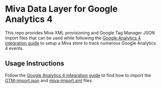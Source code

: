 # Miva Data Layer for Google Analytics 4

This repo provides Miva XML provisioning and Google Tag Manager JSON import files that can be used while following the [Google Analytics 4 integration guide](https://docs.miva.com/miva10/reference-guide/google-analytics-4) to setup a Miva store to track numerous Google Analytics 4 events.

## Usage Instructions

Follow the [Google Analytics 4 integration guide](https://docs.miva.com/miva10/reference-guide/google-analytics-4) to find how to import the [GTM-import.json](install/GTM-import.json) and [miva-import.xml](install/miva-import.xml) files.
